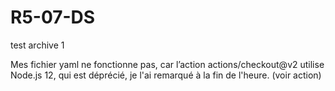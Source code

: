 # R5-07-DS
test archive 1

Mes fichier yaml ne fonctionne pas, car l’action actions/checkout@v2 utilise Node.js 12, qui est déprécié, je l'ai remarqué à la fin de l'heure. (voir action)
